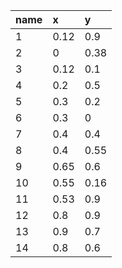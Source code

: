 |name|x|y|
|:----|:----|:----|
|1|0.12|0.9|
|2|0|0.38|
|3|0.12|0.1|
|4|0.2|0.5|
|5|0.3|0.2|
|6|0.3|0|
|7|0.4|0.4|
|8|0.4|0.55|
|9|0.65|0.6|
|10|0.55|0.16|
|11|0.53|0.9|
|12|0.8|0.9|
|13|0.9|0.7|
|14|0.8|0.6|